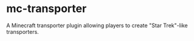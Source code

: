 mc-transporter
==============

A Minecraft transporter plugin allowing players to create "Star Trek"-like transporters.